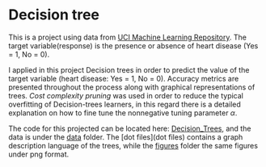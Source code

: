 # Decision tree

This is a project using data from [UCI Machine Learning Repository](https://archive.ics.uci.edu/ml/datasets/default+of+credit+card+clients). The target variable(response) is the presence or absence of heart disease (Yes = 1, No = 0).

I applied in this project Decision trees in order to predict the value of the target variable (heart disease: Yes = 1, No = 0). Accuracy metrics are presented throughout the process along with graphical representations of trees. *Cost complexity pruning* was used in order to reduce the typical overfitting of Decision-trees learners, in this regard there is a detailed explanation on how to fine tune the nonnegative tuning parameter $\alpha$.

The code for this projected can be located here: [Decision_Trees](decision_tree.ipynb), and the data is under the [data](data) folder. The [dot files](dot files) contains a graph description language of the trees, while the [figures](figures) folder the same figures under png format.

